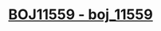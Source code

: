 # [BOJ11559 - boj_11559](https://www.acmicpc.net/problem/11559)
<!--tags: bfs, graph, impl, simulation, traversal-->
